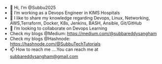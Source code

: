 - 👋 Hi, I’m @Subbu2025
- 👀 I’m working as a Devops Engineer in KIMS Hospitals 
- 🌱 I like to share my knowledge regarding Devops, Linux, Networking, AWS,Terraform, Docker, K8s, Jenkins, BASH, Ansible, Git/GitHub
- 💞️ I’m looking to collaborate on Devops Learning
- Check my blogs @Medium: https://medium.com/@subbareddysangham
- Check my blogs @Hashnode: https://hashnode.com/@SubbuTechTutorials
- 📫 How to reach me ....You can reach me at subbareddysangham@gmail.com
<!---
Subbu2025/Subbu2025 is a ✨ special ✨ repository because its `README.md` (this file) appears on your GitHub profile.
You can click the Preview link to take a look at your changes.
--->
